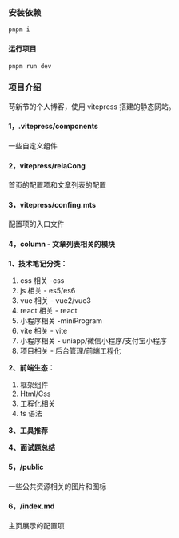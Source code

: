 ### 安装依赖

```
pnpm i
```

#### 运行项目

```
pnpm run dev
```

### 项目介绍

苟新节的个人博客，使用 vitepress 搭建的静态网站。

#### 1，.vitepress/components

一些自定义组件

#### 2，vitepress/relaCong

首页的配置项和文章列表的配置

#### 3，vitepress/confing.mts

配置项的入口文件

#### 4，column - 文章列表相关的模块

**1、技术笔记分类：**

1. css 相关 -css
2. js 相关 - es5/es6
3. vue 相关 - vue2/vue3
4. react 相关 - react
5. 小程序相关 -miniProgram
6. vite 相关 - vite
7. 小程序相关 - uniapp/微信小程序/支付宝小程序
8. 项目相关 - 后台管理/前端工程化

**2、前端生态：**

1. 框架组件
2. Html/Css
3. 工程化相关
4. ts 语法

**3、工具推荐**

**4、面试题总结**

#### 5，/public

一些公共资源相关的图片和图标

#### 6，/index.md

主页展示的配置项
